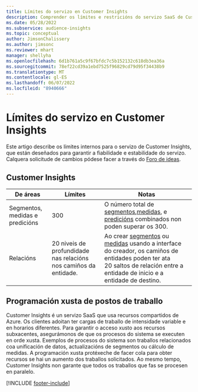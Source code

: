 ```yaml
---
title: Límites do servizo en Customer Insights
description: Comprender os límites e restricións do servizo SaaS de Customer Insights.
ms.date: 05/28/2022
ms.subservice: audience-insights
ms.topic: conceptual
author: JimsonChalissery
ms.author: jimsonc
ms.reviewer: mhart
manager: shellyha
ms.openlocfilehash: 6d1b761a5c9f67bfdc7c5b152132c618db3ea36a
ms.sourcegitcommit: 78ef22cd39a1ebd7525f96829cd79d95f34438b9
ms.translationtype: MT
ms.contentlocale: gl-ES
ms.lasthandoff: 06/07/2022
ms.locfileid: "8940666"
---
```

# <a name="service-limits-in-customer-insights"></a>Límites do servizo en Customer Insights

Este artigo describe os límites internos para o servizo de Customer Insights, que están deseñados para garantir a fiabilidade e estabilidade do servizo. Calquera solicitude de cambios pódese facer a través do [Foro de ideas](https://go.microsoft.com/fwlink/?linkid=2074172).

## <a name="customer-insights"></a>Customer Insights

| De áreas  | Límites  | Notas |
|-------------|---------------------------------------------------------------------|---------------------------------------------------------------------|
| Segmentos, medidas e predicións | 300  | O número total de [segmentos](segments.md),[medidas](measures.md), e [predicións](predictions.md) combinados non poden superar os 300.  |
| Relacións | 20 niveis de profundidade nas relacións nos camiños da entidade. | Ao crear [segmentos](segments.md) ou [medidas](measures.md) usando a interface do creador, os camiños de entidades poden ter ata 20 saltos de relación entre a entidade de inicio e a entidade de destino.  |

## <a name="fair-scheduling-of-jobs"></a>Programación xusta de postos de traballo

Customer Insights é un servizo SaaS que usa recursos compartidos de Azure. Os clientes adoitan ter cargas de traballo de intensidade variable e en horarios diferentes. Para garantir o acceso xusto aos recursos subxacentes, asegurámonos de que os procesos do sistema se executen en orde xusta. Exemplos de procesos do sistema son traballos relacionados coa unificación de datos, actualizacións de segmentos ou cálculo de medidas. A programación xusta protéxeche de facer cola para obter recursos se hai un aumento dos traballos solicitados. Ao mesmo tempo, Customer Insights non garante que todos os traballos que fas se procesen en paralelo.

[!INCLUDE [footer-include](includes/footer-banner.md)]

